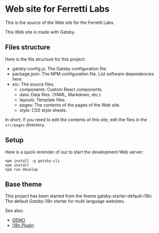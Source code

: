 # Web site for Ferretti Labs
This is the source of the Web site for the Ferretti Labs.

This Web site is made with Gatsby.


## Files structure
Here is the file structure for this project:

- gatsby-config.js: The Gatsby configuration file.
- package.json: The NPM configuration file. List software dependencies here.
- src: The source files.
  - components: Custom React components.
  - data: Data files. (YAML, Markdown, etc.)
  - layouts: Template files.
  - pages: The contents of the pages of the Web site.
  - style: CSS style sheets.

In short, if you need to edit the contents of this site, edit the files in the `src/pages` directory.

## Setup
Here is a quick reminder of our to start the development Web server:

```
npm install -g gatsby-cli
npm install
npm run develop
```


## Base theme
This project has been started from the theme gatsby-starter-default-i18n.
The default Gatsby i18n starter for multi language websites.

See also:
- [DEMO](https://gatsby-starter-default-i18n.netlify.com)
- [i18n Plugin](https://github.com/angeloocana/gatsby-plugin-i18n)

